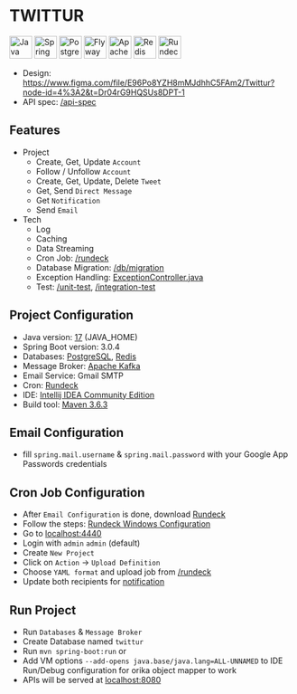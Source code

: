 # TWITTUR

<span>
<img src="https://www.vectorlogo.zone/logos/java/java-icon.svg" alt="Java" title="Java" width="40px">
<img src="https://www.vectorlogo.zone/logos/springio/springio-icon.svg" alt="Spring" title="Spring" width="40px">
<img src="https://www.vectorlogo.zone/logos/postgresql/postgresql-icon.svg" alt="PostgreSQL" title="PostgreSQL" width="40px">
<img src="https://flywaydb.org/wp-content/uploads/2020/12/cropped-favicon-150x150.png" alt="Flyway" title="Flyway" width="40px">
<img src="https://www.vectorlogo.zone/logos/apache_kafka/apache_kafka-icon.svg" alt="Apache Kafka" title="Apache Kafka" width="40px">
<img src="https://www.vectorlogo.zone/logos/redis/redis-icon.svg" alt="Redis" title="Redis" width="40px">
<img src="https://www.vectorlogo.zone/logos/rundeck/rundeck-icon.svg" alt="Rundeck" title="Rundeck" width="40px">
</span>

- Design: https://www.figma.com/file/E96Po8YZH8mMJdhhC5FAm2/Twittur?node-id=4%3A2&t=Dr04rG9HQSUs8DPT-1
- API spec: [/api-spec](/api-spec)

## Features

- Project
  - Create, Get, Update `Account` 
  - Follow / Unfollow `Account`
  - Create, Get, Update, Delete `Tweet`
  - Get, Send `Direct Message`
  - Get `Notification`
  - Send `Email`
- Tech
  - Log
  - Caching
  - Data Streaming
  - Cron Job: [/rundeck](/rundeck)
  - Database Migration: [/db/migration](/src/main/resources/db/migration)
  - Exception Handling: [ExceptionController.java](/src/main/java/vincentlow/twittur/controller/ExceptionController.java)
  - Test: [/unit-test](/src/test/java/vincentlow/twittur), [/integration-test](/src/test/java/vincentlow/twittur/integration)

## Project Configuration

- Java version: [17](https://www.oracle.com/java/technologies/javase/jdk17-archive-downloads.html) (JAVA_HOME)
- Spring Boot version: 3.0.4
- Databases: [PostgreSQL](https://www.postgresql.org/download), [Redis](https://github.com/ServiceStack/redis-windows/tree/master/downloads)
- Message Broker: [Apache Kafka](https://kafka.apache.org/downloads)
- Email Service: Gmail SMTP
- Cron: [Rundeck](https://www.rundeck.com/downloads)
- IDE: [Intellij IDEA Community Edition](https://www.jetbrains.com/idea/download)
- Build tool: [Maven 3.6.3](https://archive.apache.org/dist/maven/maven-3/3.6.3)

## Email Configuration

- fill `spring.mail.username` & `spring.mail.password` with your Google App Passwords credentials

## Cron Job Configuration

- After `Email Configuration` is done, download [Rundeck](https://www.rundeck.com/downloads)
- Follow the steps: [Rundeck Windows Configuration](https://docs.rundeck.com/docs/administration/install/windows.html)
- Go to [localhost:4440](http://localhost:4440)
- Login with `admin` `admin` (default)
- Create `New Project`
- Click on `Action` &rarr; `Upload Definition`
- Choose `YAML format` and upload job from [/rundeck](/rundeck)
- Update both recipients for [notification](/rundeck/twittur_resendFailedEmails.yaml)

## Run Project

- Run `Databases` & `Message Broker`
- Create Database named `twittur`
- Run `mvn spring-boot:run` or
- Add VM options `--add-opens java.base/java.lang=ALL-UNNAMED` to IDE Run/Debug configuration for orika object mapper to work
- APIs will be served at [localhost:8080](http://localhost:8080)
